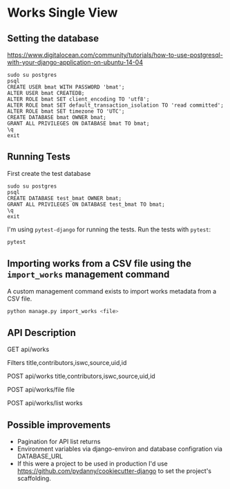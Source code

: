 Works Single View
=================

Setting the database
--------------------

https://www.digitalocean.com/community/tutorials/how-to-use-postgresql-with-your-django-application-on-ubuntu-14-04

```
sudo su postgres
psql
CREATE USER bmat WITH PASSWORD 'bmat';
ALTER USER bmat CREATEDB;
ALTER ROLE bmat SET client_encoding TO 'utf8';
ALTER ROLE bmat SET default_transaction_isolation TO 'read committed';
ALTER ROLE bmat SET timezone TO 'UTC';
CREATE DATABASE bmat OWNER bmat;
GRANT ALL PRIVILEGES ON DATABASE bmat TO bmat;
\q
exit
```

Running Tests
-------------

First create the test database

```
sudo su postgres
psql
CREATE DATABASE test_bmat OWNER bmat;
GRANT ALL PRIVILEGES ON DATABASE test_bmat TO bmat;
\q
exit
```

I'm using `pytest-django` for running the tests. Run the tests with `pytest`:

```sh
pytest
```

Importing works from a CSV file using the `import_works` management command
---------------------------------------------------------------------------

A custom management command exists to import works metadata from a CSV file.

```sh
python manage.py import_works <file>
```

API Description
---------------

GET api/works

Filters 
title,contributors,iswc,source,uid,id

POST api/works
title,contributors,iswc,source,uid,id

POST api/works/file
file

POST api/works/list
works


Possible improvements
---------------------

* Pagination for API list returns
* Environment variables via django-environ and database configration via DATABASE_URL
* If this were a project to be used in production I'd use https://github.com/pydanny/cookiecutter-django
  to set the project's scaffolding.
